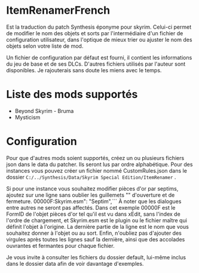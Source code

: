 # ItemRenamerFrench
Est la traduction du patch Synthesis éponyme pour skyrim. Celui-ci permet de modifier le nom des objets et sorts par l'intermédiaire d'un fichier de configuration utilisateur, dans l'optique de mieux trier ou ajuster le nom des objets selon votre liste de mod.

Un fichier de configuration par défaut est fourni, il contient les informations du jeu de base et de ses DLCs. D'autres fichiers utilisés par l'auteur sont disponibles. Je rajouterais sans doute les miens avec le temps.

# Liste des mods supportés
- Beyond Skyrim - Bruma
- Mysticism

# Configuration
Pour que d'autres mods soient supportés, créez un ou plusieurs fichiers json dans le data du patcher. Ils seront lus par ordre alphabétique.
Pour des instances vous pouvez créer un fichier nommé  CustomRules.json dans le dossier ```C:/../Synthesis/Data/Skyrim Special Edition/ItemRenamer``` .

Si pour une instance vous souhaitez modifier pièces d'or par septims, ajoutez sur une ligne sans oublier les guillemets "" d'ouverture et de fermeture.
00000F:Skyrim.esm": "Septim",```
À noter que les dialogues entre autres ne seront pas affectés. Dans cet exemple 00000F est le FormID de l'objet pièces d'or tel qu'il est vu dans xEdit, sans l'index de l'ordre de chargement, et Skyrim.esm est le plugin ou le fichier maître qui définit l'objet à l'origine. La dernière partie de la ligne est le nom que vous souhaitez donner à l'objet ou au sort. Enfin, n'oubliez pas d'ajouter des virgules après toutes les lignes sauf la dernière, ainsi que des accolades ouvrantes et fermantes pour chaque fichier.

Je vous invite à consulter les fichiers du dossier default, lui-même inclus dans le dossier data afin de voir davantage d'exemples.

